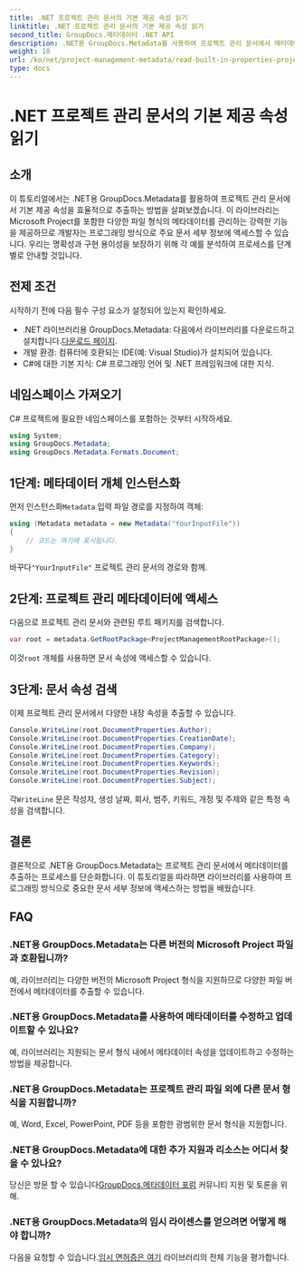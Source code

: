 ```yaml
---
title: .NET 프로젝트 관리 문서의 기본 제공 속성 읽기
linktitle: .NET 프로젝트 관리 문서의 기본 제공 속성 읽기
second_title: GroupDocs.메타데이터 .NET API
description: .NET용 GroupDocs.Metadata를 사용하여 프로젝트 관리 문서에서 메타데이터를 추출하는 방법을 알아보세요. 문서 처리 능력을 향상시켜 보세요.
weight: 10
url: /ko/net/project-management-metadata/read-built-in-properties-project-management-documents/
type: docs
---
```

# .NET 프로젝트 관리 문서의 기본 제공 속성 읽기

## 소개
이 튜토리얼에서는 .NET용 GroupDocs.Metadata를 활용하여 프로젝트 관리 문서에서 기본 제공 속성을 효율적으로 추출하는 방법을 살펴보겠습니다. 이 라이브러리는 Microsoft Project를 포함한 다양한 파일 형식의 메타데이터를 관리하는 강력한 기능을 제공하므로 개발자는 프로그래밍 방식으로 주요 문서 세부 정보에 액세스할 수 있습니다. 우리는 명확성과 구현 용이성을 보장하기 위해 각 예를 분석하여 프로세스를 단계별로 안내할 것입니다.
## 전제 조건
시작하기 전에 다음 필수 구성 요소가 설정되어 있는지 확인하세요.
-  .NET 라이브러리용 GroupDocs.Metadata: 다음에서 라이브러리를 다운로드하고 설치합니다.[다운로드 페이지](https://releases.groupdocs.com/metadata/net/).
- 개발 환경: 컴퓨터에 호환되는 IDE(예: Visual Studio)가 설치되어 있습니다.
- C#에 대한 기본 지식: C# 프로그래밍 언어 및 .NET 프레임워크에 대한 지식.

## 네임스페이스 가져오기
C# 프로젝트에 필요한 네임스페이스를 포함하는 것부터 시작하세요.
```csharp
using System;
using GroupDocs.Metadata;
using GroupDocs.Metadata.Formats.Document;
```
## 1단계: 메타데이터 개체 인스턴스화
 먼저 인스턴스화`Metadata` 입력 파일 경로를 지정하여 객체:
```csharp
using (Metadata metadata = new Metadata("YourInputFile"))
{
    // 코드는 여기에 표시됩니다.
}
```
 바꾸다`"YourInputFile"` 프로젝트 관리 문서의 경로와 함께.
## 2단계: 프로젝트 관리 메타데이터에 액세스
다음으로 프로젝트 관리 문서와 관련된 루트 패키지를 검색합니다.
```csharp
var root = metadata.GetRootPackage<ProjectManagementRootPackage>();
```
이것`root` 개체를 사용하면 문서 속성에 액세스할 수 있습니다.
## 3단계: 문서 속성 검색
이제 프로젝트 관리 문서에서 다양한 내장 속성을 추출할 수 있습니다.
```csharp
Console.WriteLine(root.DocumentProperties.Author);
Console.WriteLine(root.DocumentProperties.CreationDate);
Console.WriteLine(root.DocumentProperties.Company);
Console.WriteLine(root.DocumentProperties.Category);
Console.WriteLine(root.DocumentProperties.Keywords);
Console.WriteLine(root.DocumentProperties.Revision);
Console.WriteLine(root.DocumentProperties.Subject);
```
 각`WriteLine` 문은 작성자, 생성 날짜, 회사, 범주, 키워드, 개정 및 주제와 같은 특정 속성을 검색합니다.

## 결론
결론적으로 .NET용 GroupDocs.Metadata는 프로젝트 관리 문서에서 메타데이터를 추출하는 프로세스를 단순화합니다. 이 튜토리얼을 따라하면 라이브러리를 사용하여 프로그래밍 방식으로 중요한 문서 세부 정보에 액세스하는 방법을 배웠습니다.

## FAQ
### .NET용 GroupDocs.Metadata는 다른 버전의 Microsoft Project 파일과 호환됩니까?
예, 라이브러리는 다양한 버전의 Microsoft Project 형식을 지원하므로 다양한 파일 버전에서 메타데이터를 추출할 수 있습니다.
### .NET용 GroupDocs.Metadata를 사용하여 메타데이터를 수정하고 업데이트할 수 있나요?
예, 라이브러리는 지원되는 문서 형식 내에서 메타데이터 속성을 업데이트하고 수정하는 방법을 제공합니다.
### .NET용 GroupDocs.Metadata는 프로젝트 관리 파일 외에 다른 문서 형식을 지원합니까?
예, Word, Excel, PowerPoint, PDF 등을 포함한 광범위한 문서 형식을 지원합니다.
### .NET용 GroupDocs.Metadata에 대한 추가 지원과 리소스는 어디서 찾을 수 있나요?
 당신은 방문 할 수 있습니다[GroupDocs.메타데이터 포럼](https://forum.groupdocs.com/c/metadata/14) 커뮤니티 지원 및 토론을 위해.
### .NET용 GroupDocs.Metadata의 임시 라이센스를 얻으려면 어떻게 해야 합니까?
 다음을 요청할 수 있습니다.[임시 면허증은 여기](https://purchase.groupdocs.com/temporary-license/) 라이브러리의 전체 기능을 평가합니다.